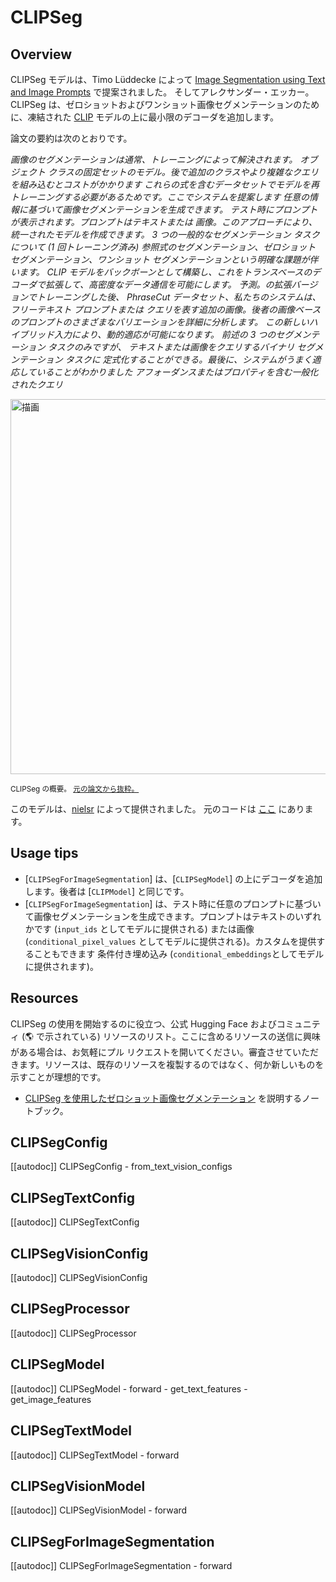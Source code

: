<!--Copyright 2022 The HuggingFace Team. All rights reserved.

Licensed under the Apache License, Version 2.0 (the "License"); you may not use this file except in compliance with
the License. You may obtain a copy of the License at

http://www.apache.org/licenses/LICENSE-2.0

Unless required by applicable law or agreed to in writing, software distributed under the License is distributed on
an "AS IS" BASIS, WITHOUT WARRANTIES OR CONDITIONS OF ANY KIND, either express or implied. See the License for the
specific language governing permissions and limitations under the License.

⚠️ Note that this file is in Markdown but contain specific syntax for our doc-builder (similar to MDX) that may not be
rendered properly in your Markdown viewer.

-->

# CLIPSeg

## Overview

CLIPSeg モデルは、Timo Lüddecke によって [Image Segmentation using Text and Image Prompts](https://arxiv.org/abs/2112.10003) で提案されました。
そしてアレクサンダー・エッカー。 CLIPSeg は、ゼロショットおよびワンショット画像セグメンテーションのために、凍結された [CLIP](clip) モデルの上に最小限のデコーダを追加します。

論文の要約は次のとおりです。

*画像のセグメンテーションは通常、トレーニングによって解決されます。
オブジェクト クラスの固定セットのモデル。後で追加のクラスやより複雑なクエリを組み込むとコストがかかります
これらの式を含むデータセットでモデルを再トレーニングする必要があるためです。ここでシステムを提案します
任意の情報に基づいて画像セグメンテーションを生成できます。
テスト時にプロンプ​​トが表示されます。プロンプトはテキストまたは
画像。このアプローチにより、統一されたモデルを作成できます。
3 つの一般的なセグメンテーション タスクについて (1 回トレーニング済み)
参照式のセグメンテーション、ゼロショット セグメンテーション、ワンショット セグメンテーションという明確な課題が伴います。
CLIP モデルをバックボーンとして構築し、これをトランスベースのデコーダで拡張して、高密度なデータ通信を可能にします。
予測。の拡張バージョンでトレーニングした後、
PhraseCut データセット、私たちのシステムは、フリーテキスト プロンプトまたは
クエリを表す追加の画像。後者の画像ベースのプロンプトのさまざまなバリエーションを詳細に分析します。
この新しいハイブリッド入力により、動的適応が可能になります。
前述の 3 つのセグメンテーション タスクのみですが、
テキストまたは画像をクエリするバイナリ セグメンテーション タスクに
定式化することができる。最後に、システムがうまく適応していることがわかりました
アフォーダンスまたはプロパティを含む一般化されたクエリ*

<img src="https://huggingface.co/datasets/huggingface/documentation-images/resolve/main/transformers/model_doc/clipseg_architecture.png"
alt="描画" width="600"/>

<small> CLIPSeg の概要。 <a href="https://arxiv.org/abs/2112.10003">元の論文から抜粋。</a> </small>

このモデルは、[nielsr](https://huggingface.co/nielsr) によって提供されました。
元のコードは [ここ](https://github.com/timojl/clipseg) にあります。

## Usage tips

- [`CLIPSegForImageSegmentation`] は、[`CLIPSegModel`] の上にデコーダを追加します。後者は [`CLIPModel`] と同じです。
- [`CLIPSegForImageSegmentation`] は、テスト時に任意のプロンプトに基づいて画像セグメンテーションを生成できます。プロンプトはテキストのいずれかです
(`input_ids` としてモデルに提供される) または画像 (`conditional_pixel_values` としてモデルに提供される)。カスタムを提供することもできます
条件付き埋め込み (`conditional_embeddings`としてモデルに提供されます)。

## Resources

CLIPSeg の使用を開始するのに役立つ、公式 Hugging Face およびコミュニティ (🌎 で示されている) リソースのリスト。ここに含めるリソースの送信に興味がある場合は、お気軽にプル リクエストを開いてください。審査させていただきます。リソースは、既存のリソースを複製するのではなく、何か新しいものを示すことが理想的です。

<PipelineTag pipeline="image-segmentation"/>

- [CLIPSeg を使用したゼロショット画像セグメンテーション](https://github.com/NielsRogge/Transformers-Tutorials/blob/master/CLIPSeg/Zero_shot_image_segmentation_with_CLIPSeg.ipynb) を説明するノートブック。

## CLIPSegConfig

[[autodoc]] CLIPSegConfig
    - from_text_vision_configs

## CLIPSegTextConfig

[[autodoc]] CLIPSegTextConfig

## CLIPSegVisionConfig

[[autodoc]] CLIPSegVisionConfig

## CLIPSegProcessor

[[autodoc]] CLIPSegProcessor

## CLIPSegModel

[[autodoc]] CLIPSegModel
    - forward
    - get_text_features
    - get_image_features

## CLIPSegTextModel

[[autodoc]] CLIPSegTextModel
    - forward

## CLIPSegVisionModel

[[autodoc]] CLIPSegVisionModel
    - forward

## CLIPSegForImageSegmentation

[[autodoc]] CLIPSegForImageSegmentation
    - forward